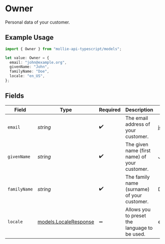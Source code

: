 # Owner

Personal data of your customer.

## Example Usage

```typescript
import { Owner } from "mollie-api-typescript/models";

let value: Owner = {
  email: "john@example.org",
  givenName: "John",
  familyName: "Doe",
  locale: "en_US",
};
```

## Fields

| Field                                                | Type                                                 | Required                                             | Description                                          | Example                                              |
| ---------------------------------------------------- | ---------------------------------------------------- | ---------------------------------------------------- | ---------------------------------------------------- | ---------------------------------------------------- |
| `email`                                              | *string*                                             | :heavy_check_mark:                                   | The email address of your customer.                  | john@example.org                                     |
| `givenName`                                          | *string*                                             | :heavy_check_mark:                                   | The given name (first name) of your customer.        | John                                                 |
| `familyName`                                         | *string*                                             | :heavy_check_mark:                                   | The family name (surname) of your customer.          | Doe                                                  |
| `locale`                                             | [models.LocaleResponse](../models/localeresponse.md) | :heavy_minus_sign:                                   | Allows you to preset the language to be used.        | en_US                                                |
